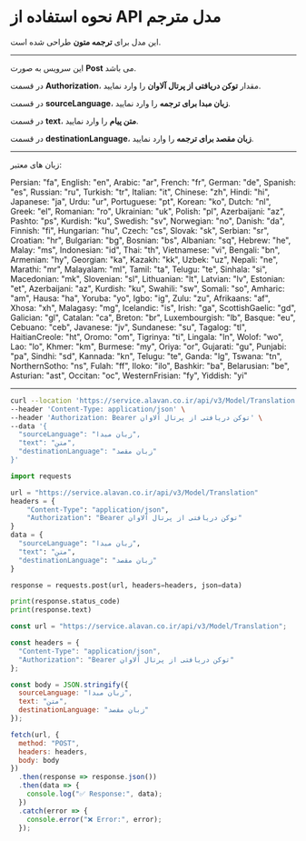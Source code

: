 # نحوه استفاده از API مدل مترجم

این مدل برای **ترجمه متون** طراحی شده است.

---


این سرویس به صورت **Post** می باشد.

در قسمت **Authorization**، مقدار **توکن دریافتی از پرتال آلاوان** را وارد نمایید.

در قسمت **sourceLanguage**، **زبان مبدا برای ترجمه** را وارد نمایید.

در قسمت **text**، **متن پیام** را وارد نمایید.

در قسمت **destinationLanguage**، **زبان مقصد برای ترجمه** را وارد نمایید.

---

زبان های معتبر:

  Persian: "fa",         English: "en",         Arabic: "ar",          French: "fr",         German: "de",
  Spanish: "es",         Russian: "ru",         Turkish: "tr",         Italian: "it",        Chinese: "zh",
  Hindi: "hi",           Japanese: "ja",        Urdu: "ur",            Portuguese: "pt",     Korean: "ko",
  Dutch: "nl",           Greek: "el",           Romanian: "ro",        Ukrainian: "uk",      Polish: "pl",
  Azerbaijani: "az",     Pashto: "ps",          Kurdish: "ku",         Swedish: "sv",        Norwegian: "no",
  Danish: "da",          Finnish: "fi",         Hungarian: "hu",       Czech: "cs",          Slovak: "sk",
  Serbian: "sr",         Croatian: "hr",        Bulgarian: "bg",       Bosnian: "bs",        Albanian: "sq",
  Hebrew: "he",          Malay: "ms",           Indonesian: "id",      Thai: "th",           Vietnamese: "vi",
  Bengali: "bn",         Armenian: "hy",        Georgian: "ka",        Kazakh: "kk",         Uzbek: "uz",
  Nepali: "ne",          Marathi: "mr",         Malayalam: "ml",       Tamil: "ta",          Telugu: "te",
  Sinhala: "si",         Macedonian: "mk",      Slovenian: "sl",       Lithuanian: "lt",     Latvian: "lv",
  Estonian: "et",        Azerbaijani: "az",     Kurdish: "ku",         Swahili: "sw",        Somali: "so",
  Amharic: "am",         Hausa: "ha",           Yoruba: "yo",          Igbo: "ig",           Zulu: "zu",
  Afrikaans: "af",       Xhosa: "xh",           Malagasy: "mg",        Icelandic: "is",      Irish: "ga",
  ScottishGaelic: "gd",  Galician: "gl",        Catalan: "ca",         Breton: "br",         Luxembourgish: "lb",
  Basque: "eu",          Cebuano: "ceb",        Javanese: "jv",        Sundanese: "su",      Tagalog: "tl",
  HaitianCreole: "ht",   Oromo: "om",           Tigrinya: "ti",        Lingala: "ln",        Wolof: "wo",
  Lao: "lo",             Khmer: "km",           Burmese: "my",         Oriya: "or",          Gujarati: "gu",
  Punjabi: "pa",         Sindhi: "sd",          Kannada: "kn",         Telugu: "te",         Ganda: "lg",
  Tswana: "tn",          NorthernSotho: "ns",   Fulah: "ff",           Iloko: "ilo",         Bashkir: "ba",
  Belarusian: "be",      Asturian: "ast",       Occitan: "oc",         WesternFrisian: "fy", Yiddish: "yi"

---
    
```bash
curl --location 'https://service.alavan.co.ir/api/v3/Model/Translation' \
--header 'Content-Type: application/json' \
--header 'Authorization: Bearer توکن دریافتی از پرتال آلاوان' \
--data '{
  "sourceLanguage": "زبان مبدا",
  "text": "متن",
  "destinationLanguage": "زبان مقصد"
}'
```

```python
import requests

url = "https://service.alavan.co.ir/api/v3/Model/Translation"
headers = {
    "Content-Type": "application/json",
    "Authorization": "Bearer توکن دریافتی از پرتال آلاوان"
}
data = {
  "sourceLanguage": "زبان مبدا",
  "text": "متن",
  "destinationLanguage": "زبان مقصد"
}

response = requests.post(url, headers=headers, json=data)

print(response.status_code)
print(response.text)
```

```javascript
const url = "https://service.alavan.co.ir/api/v3/Model/Translation";

const headers = {
  "Content-Type": "application/json",
  "Authorization": "Bearer توکن دریافتی از پرتال آلاوان"
};

const body = JSON.stringify({
  sourceLanguage: "زبان مبدا",
  text: "متن",
  destinationLanguage: "زبان مقصد"
});

fetch(url, {
  method: "POST",
  headers: headers,
  body: body
})
  .then(response => response.json())
  .then(data => {
    console.log("✅ Response:", data);
  })
  .catch(error => {
    console.error("❌ Error:", error);
  });
```